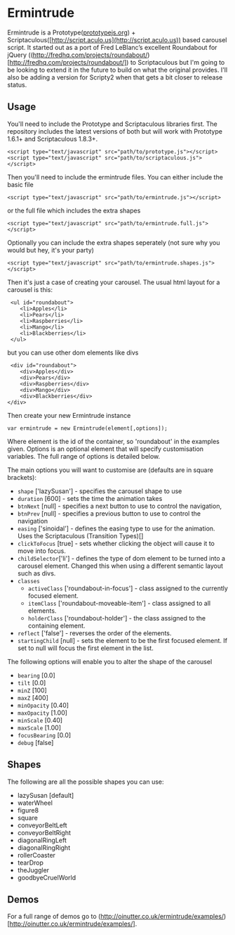Ermintrude
==========

Ermintrude is a Prototype([prototypejs.org](http://prototypejs.org)) + Scriptaculous([http://script.aculo.us](http://script.aculo.us)) based carousel script.  It started out as a port of Fred LeBlanc’s excellent Roundabout for jQuery ((http://fredhq.com/projects/roundabout/)[http://fredhq.com/projects/roundabout/]) to Scriptaculous 
but I'm going to be looking to extend it in the future to build on what the original provides.  I\'ll also be adding a version for Scripty2 when that gets a bit 
closer to release status.

Usage
-----

You'll need to include the Prototype and Scriptaculous libraries first.  The repository includes the latest versions of both but will work with Prototype 1.6.1+ and Scriptaculous 1.8.3+.

    <script type="text/javascript" src="path/to/prototype.js"></script>
    <script type="text/javascript" src="path/to/scriptaculous.js"></script>
    
Then you'll need to include the ermintrude files.  You can either include the basic file

    <script type="text/javascript" src="path/to/ermintrude.js"></script>
    
or the full file which includes the extra shapes

    <script type="text/javascript" src="path/to/ermintrude.full.js"></script>
    
Optionally you can include the extra shapes seperately (not sure why you would but hey, it's your party)

    <script type="text/javascript" src="path/to/ermintrude.shapes.js"></script>

Then it's just a case of creating your carousel.  The usual html layout for a carousel is this:

     <ul id="roundabout">
        <li>Apples</li>
        <li>Pears</li>
        <li>Raspberries</li>
        <li>Mango</li>
        <li>Blackberries</li>
     </ul>
     
but you can use other dom elements like divs

     <div id="roundabout">
        <div>Apples</div>
        <div>Pears</div>
        <div>Raspberries</div>
        <div>Mango</div>
        <div>Blackberries</div>
    </div>

Then create your new Ermintrude instance

    var ermintrude = new Ermintrude(element[,options]);
    
Where element is the id of the container, so 'roundabout' in the examples given.  Options is an optional element that will specify customisation variables.  The full range of options is detailed below.

The main options you will want to customise are (defaults are in square brackets):

- `shape` \['lazySusan'\] - specifies the carousel shape to use
- `duration` \[600\] - sets the time the animation takes
- `btnNext` \[null\] - specifies a next button to use to control the navigation,
- `btnPrev` \[null\] - specifies a previous button to use to control the navigation
- `easing` \['sinoidal'\] - defines the easing type to use for the animation. Uses the Scriptaculous (Transition Types)[]
- `clickToFocus` \[true\] - sets whether clicking the object will cause it to move into focus.
- `childSelector`\['li'\] - defines the type of dom element to be turned into a carousel element.  Changed this when using a different semantic layout such as divs.
- `classes`
    * `activeClass` \['roundabout-in-focus'\] - class assigned to the currently focused element.
    * `itemClass` \['roundabout-moveable-item'\] - class assigned to all elements.
    * `holderClass` \['roundabout-holder'\] - the class assigned to the containing element.
- `reflect` \['false'\] - reverses the order of the elements.
- `startingChild` \[null\] - sets the element to be the first focused element. If set to null will focus the first element in the list.
        
The following options will enable you to alter the shape of the carousel
- `bearing` \[0.0\]
- `tilt` \[0.0\]
- `minZ` \[100\]
- `maxZ` \[400\]
- `minOpacity` \[0.40\]
- `maxOpacity` \[1.00\]
- `minScale` \[0.40\]
- `maxScale` \[1.00\]
- `focusBearing` \[0.0\]
- `debug` \[false\]

Shapes
------

The following are all the possible shapes you can use:

- lazySusan \[default\]
- waterWheel
- figure8
- square
- conveyorBeltLeft
- conveyorBeltRight
- diagonalRingLeft
- diagonalRingRight
- rollerCoaster
- tearDrop
- theJuggler
- goodbyeCruelWorld

Demos
-----

For a full range of demos go to (http://oinutter.co.uk/ermintrude/examples/)[http://oinutter.co.uk/ermintrude/examples/]. 
                    